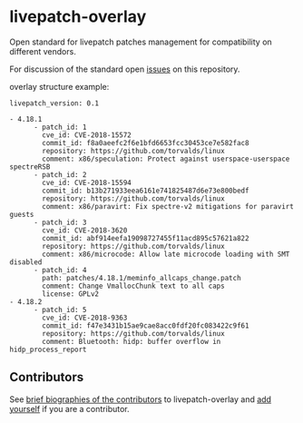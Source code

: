# livepatch-overlay
Open standard for livepatch patches management for compatibility on different vendors.

For discussion of the standard open [issues](https://github.com/elivepatch/livepatch-overlay/issues) on this repository.

overlay structure example:

```
livepatch_version: 0.1

- 4.18.1
      - patch_id: 1
        cve_id: CVE-2018-15572 
        commit_id: f8a0aeefc2f6e1bfd6653fcc30453ce7e582fac8
        repository: https://github.com/torvalds/linux
        comment: x86/speculation: Protect against userspace-userspace spectreRSB
      - patch_id: 2
        cve_id: CVE-2018-15594
        commit_id: b13b271933eea6161e741825487d6e73e800bedf 
        repository: https://github.com/torvalds/linux
        comment: x86/paravirt: Fix spectre-v2 mitigations for paravirt guests
      - patch_id: 3
        cve_id: CVE-2018-3620
        commit_id: abf914eefa19098727455f11acd895c57621a822
        repository: https://github.com/torvalds/linux
        comment: x86/microcode: Allow late microcode loading with SMT disabled
      - patch_id: 4
        path: patches/4.18.1/meminfo_allcaps_change.patch
        comment: Change VmallocChunk text to all caps
        license: GPLv2
- 4.18.2
      - patch_id: 5 
        cve_id: CVE-2018-9363
        commit_id: f47e3431b15ae9cae8acc0fdf20fc083422c9f61
        repository: https://github.com/torvalds/linux
        comment: Bluetooth: hidp: buffer overflow in hidp_process_report
```
## Contributors

See [brief biographies of the
contributors](CONTRIBUTORS.md)
to livepatch-overlay and [add
yourself](/../../edit/master/CONTRIBUTORS.md) if
you are a contributor.
